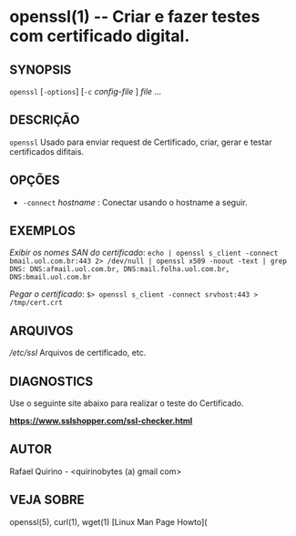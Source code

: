 openssl(1) -- Criar e fazer testes com certificado digital.
===============================================


SYNOPSIS
--------

`openssl` [`-options`] [`-c` *config-file* ] *file* ...

DESCRIÇÃO
---------

`openssl` Usado para enviar request de Certificado, criar, gerar e testar certificados difitais.


OPÇÕES
------

* `-connect` *hostname* :
   Conectar usando o hostname a seguir.

EXEMPLOS
--------

*Exibir os nomes SAN do certificado*:
`echo | openssl s_client -connect bmail.uol.com.br:443 2> /dev/null | openssl x509 -noout -text | grep DNS:
                DNS:afmail.uol.com.br, DNS:mail.folha.uol.com.br, DNS:bmail.uol.com.br`

*Pegar o certificado*:
   `$> openssl s_client -connect srvhost:443 > /tmp/cert.crt`

ARQUIVOS
--------


*/etc/ssl*
	Arquivos de certificado, etc.


DIAGNOSTICS
-----------

Use o seguinte site abaixo para realizar o teste do Certificado.

**https://www.sslshopper.com/ssl-checker.html**

AUTOR
-----

Rafael Quirino - <quirinobytes (a) gmail com>

VEJA SOBRE
----------

openssl(5), curl(1), wget(1) [Linux Man Page Howto](
